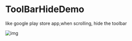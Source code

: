# ToolBarHideDemo
like google play store app,when scrolling, hide the toolbar


![img](https://raw.githubusercontent.com/xiongwei-git/ToolBarHideDemo/master/ScreenShoot/toolbar.gif)
